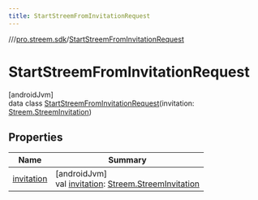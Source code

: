 ```yaml
---
title: StartStreemFromInvitationRequest
---
```

//[<root>](../../../index.html)/[pro.streem.sdk](../index.html)/[StartStreemFromInvitationRequest](index.html)



# StartStreemFromInvitationRequest



[androidJvm]\
data class [StartStreemFromInvitationRequest](index.html)(invitation: [Streem.StreemInvitation](../-streem/-streem-invitation/index.html))



## Properties


| Name | Summary |
|---|---|
| [invitation](invitation.html) | [androidJvm]<br>val [invitation](invitation.html): [Streem.StreemInvitation](../-streem/-streem-invitation/index.html) |

